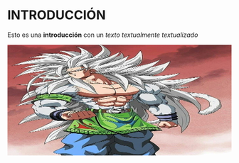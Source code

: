 # INTRODUCCIÓN

Esto es una **introducción** con un *texto textualmente textualizado*

<img src="/img/esencia1.jpg" alt="Introducción" width="800" height="250"/>
